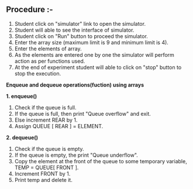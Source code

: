 ## Procedure :-
1. Student click on "simulator" link to open the simulator.<br>
2. Student will able to see the interface of simulator.<br>
3. Student click on "Run" button to proceed the simulator.<br>
4. Enter the array size (maximum limit is 9 and minimum limit is 4).<br>
5. Enter the elements of array.<br>
6. As the elements are entered one by one the simulator will perform action as per functions used.<br>
7. At the end of experiment student will able to click on "stop" button to stop the execution.<br>

<b>Enqueue and dequeue operations(fuction) using arrays</b><br>

**1. enqueue()** <br>
1. Check if the queue is full.<br>
2. If the queue is full, then print "Queue overflow" and exit.<br>
3. Else increment REAR by 1.<br>
4. Assign QUEUE [ REAR ] = ELEMENT.<br>

**2. dequeue()**<br>
1. Check if the queue is empty.<br>
2. If the queue is empty, the print "Queue underflow".<br>
3. Copy the element at the front of the queue to some temporary variable, TEMP = QUEUE[ FRONT ].<br>
4. Increment FRONT by 1.<br>
5. Print temp and delete it.<br>
